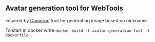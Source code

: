 ## Avatar generation tool for WebTools
Inspired by <a href="https://github.com/aofei/cameron">Cameron</a> tool for generating image based on nickname.

To start in docker write 
`docker build -t avatar-generation-tool -f Dockerfile .`

